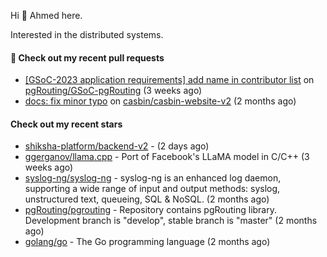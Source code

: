 Hi 👋 Ahmed here.

Interested in the distributed systems.

#### 🔨 Check out my recent pull requests

- [[GSoC-2023 application requirements] add name in contributor list](https://github.com/pgRouting/GSoC-pgRouting/pull/282) on [pgRouting/GSoC-pgRouting](https://github.com/pgRouting/GSoC-pgRouting) (3 weeks ago)
- [docs: fix minor typo](https://github.com/casbin/casbin-website-v2/pull/144) on [casbin/casbin-website-v2](https://github.com/casbin/casbin-website-v2) (2 months ago)

#### Check out my recent stars

- [shiksha-platform/backend-v2](https://github.com/shiksha-platform/backend-v2) -  (2 days ago)
- [ggerganov/llama.cpp](https://github.com/ggerganov/llama.cpp) - Port of Facebook&#39;s LLaMA model in C/C&#43;&#43; (3 weeks ago)
- [syslog-ng/syslog-ng](https://github.com/syslog-ng/syslog-ng) - syslog-ng is an enhanced log daemon, supporting a wide range of input and output methods: syslog, unstructured text, queueing, SQL &amp; NoSQL. (2 months ago)
- [pgRouting/pgrouting](https://github.com/pgRouting/pgrouting) - Repository contains pgRouting library. Development branch is &#34;develop&#34;, stable branch is &#34;master&#34; (2 months ago)
- [golang/go](https://github.com/golang/go) - The Go programming language (2 months ago)

